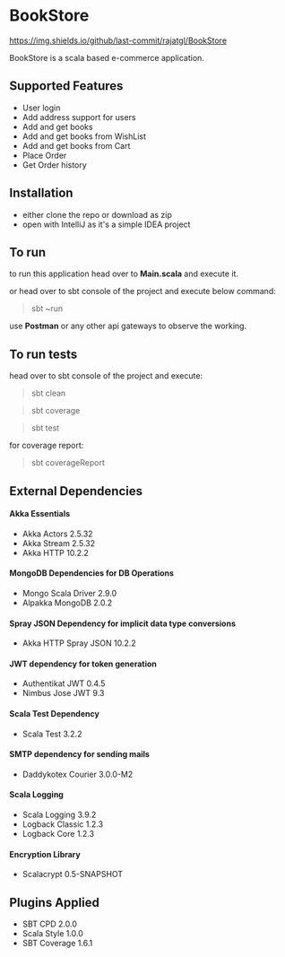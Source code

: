 # BookStore
https://img.shields.io/github/last-commit/rajatgl/BookStore

BookStore is a scala based e-commerce application.
## Supported Features
  - User login
  - Add address support for users
  - Add and get books
  - Add and get books from WishList
  - Add and get books from Cart
  - Place Order
  - Get Order history
 ## Installation
  - either clone the repo or download as zip
  - open with IntelliJ as it's a simple IDEA project
 ## To run
  to run this application head over to **Main.scala** and execute it.
  
  or head over to sbt console of the project and execute below command:
  > sbt ~run
    
  use **Postman** or any other api gateways to observe the working.
 ## To run tests
  head over to sbt console of the project and execute:
  > sbt clean
  
  > sbt coverage
  
  > sbt test
  
  for coverage report:
  > sbt coverageReport
## External Dependencies

  #### Akka Essentials
  - Akka Actors 2.5.32
  - Akka Stream 2.5.32
  - Akka HTTP 10.2.2

  #### MongoDB Dependencies for DB Operations
  - Mongo Scala Driver 2.9.0
  - Alpakka MongoDB 2.0.2

  #### Spray JSON Dependency for implicit data type conversions
  - Akka HTTP Spray JSON 10.2.2

  #### JWT dependency for token generation
  - Authentikat JWT 0.4.5
  - Nimbus Jose JWT 9.3

  #### Scala Test Dependency
  - Scala Test 3.2.2

  #### SMTP dependency for sending mails
  - Daddykotex Courier 3.0.0-M2

  #### Scala Logging
  - Scala Logging 3.9.2
  - Logback Classic 1.2.3
  - Logback Core 1.2.3

  #### Encryption Library
  - Scalacrypt 0.5-SNAPSHOT

## Plugins Applied
- SBT CPD 2.0.0
- Scala Style 1.0.0
- SBT Coverage 1.6.1
